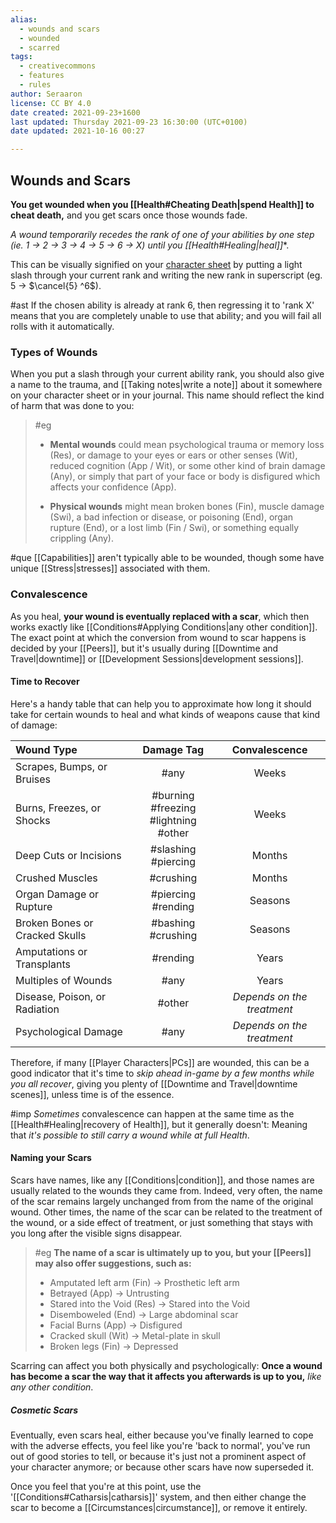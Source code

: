 ```yaml
---
alias:
  - wounds and scars
  - wounded
  - scarred
tags:
  - creativecommons
  - features
  - rules
author: Seraaron
license: CC BY 4.0
date created: 2021-09-23+1600
last updated: Thursday 2021-09-23 16:30:00 (UTC+0100)
date updated: 2021-10-16 00:27

---
```


## Wounds and Scars

**You get wounded when you [[Health#Cheating Death|spend Health]] to cheat death,** and you get scars once those wounds fade.

**A wound temporarily recedes the rank of one of your abilities by one step (ie. 1 → 2 → 3 → 4 → 5 → 6 → X)* _until you [[Health#Healing|heal]]_**.

This can be visually signified on your [character sheet](#charsheet) by putting a light slash through your current rank and writing the new rank in superscript (eg. $5$ → $\cancel{5} ^6$).

#ast If the chosen ability is already at rank 6, then regressing it to 'rank X' means that you are completely unable to use that ability; and you will fail all rolls with it automatically.

### Types of Wounds

When you put a slash through your current ability rank, you should also give a name to the trauma, and [[Taking notes|write a note]] about it somewhere on your character sheet or in your journal. This name should reflect the kind of harm that was done to you:

> #eg
>
> -   **Mental wounds** could mean psychological trauma or memory loss (Res), or damage to your eyes or ears or other senses (Wit), reduced cognition (App / Wit), or some other kind of brain damage (Any), or simply that part of your face or body is disfigured which affects your confidence (App).
>
> -   **Physical wounds** might mean broken bones (Fin), muscle damage (Swi), a bad infection or disease, or poisoning (End), organ rupture (End), or a lost limb (Fin / Swi), or something equally crippling (Any).

#que [[Capabilities]] aren't typically able to be wounded, though some have unique [[Stress|stresses]] associated with them.

### Convalescence

As you heal, **your wound is eventually replaced with a scar**, which then works exactly like [[Conditions#Applying Conditions|any other condition]]. The exact point at which the conversion from wound to scar happens is decided by your [[Peers]], but it's usually during [[Downtime and Travel|downtime]] or [[Development Sessions|development sessions]].

#### Time to Recover

Here's a handy table that can help you to approximate how long it should take for certain wounds to heal and what kinds of weapons cause that kind of damage:

| Wound Type                           |                Damage Tag                 |       Convalescence        |
|:------------------------------------ |:-----------------------------------------:|:--------------------------:|
| Scrapes, Bumps, or Bruises           |                   #any                    |           Weeks            |
| Burns, Freezes, or Shocks            | #burning #freezing <br> #lightning #other |           Weeks           |
| Deep Cuts or Incisions               |            #slashing #piercing            |           Months           |
| Crushed Muscles                      |                 #crushing                 |           Months           |
| Organ Damage or Rupture              |            #piercing #rending             |          Seasons           |
| Broken Bones or Cracked Skulls       |            #bashing #crushing             |          Seasons           |
| Amputations or Transplants           |                 #rending                  |           Years            |
| Multiples of Wounds                  |                   #any                    |           Years            |
| Disease, Poison, or Radiation        |                  #other                   | _Depends on the treatment_ |
| Psychological Damage |                   #any                    | _Depends on the treatment_ |

Therefore, if many [[Player Characters|PCs]] are wounded, this can be a good indicator that it's time to _skip ahead in-game by a few months while you all recover_, giving you plenty of [[Downtime and Travel|downtime scenes]], unless time is of the essence.

#imp _Sometimes_ convalescence can happen at the same time as the [[Health#Healing|recovery of Health]], but it generally doesn't: Meaning that _it's possible to still carry a wound while at full Health_.

#### Naming your Scars

Scars have names, like any [[Conditions|condition]], and those names are usually related to the wounds they came from. Indeed, very often, the name of the scar remains largely unchanged from from the name of the original wound. Other times, the name of the scar can be related to the treatment of the wound, or a side effect of treatment, or just something that stays with you long after the visible signs disappear.

> #eg
> **The name of a scar is ultimately up to you, but your [[Peers]] may also offer suggestions, such as:**
>
> -   Amputated left arm (Fin) → Prosthetic left arm
> -   Betrayed (App) → Untrusting
> -   Stared into the Void (Res) → Stared into the Void
> -   Disemboweled (End) → Large abdominal scar
> -   Facial Burns (App) → Disfigured
> -   Cracked skull (Wit) → Metal-plate in skull
> -   Broken legs (Fin) → Depressed

Scarring can affect you both physically and psychologically: **Once a wound has become a scar the way that it affects you afterwards is up to you,** _like any other condition_.

##### Cosmetic Scars

Eventually, even scars heal, either because you've finally learned to cope with the adverse effects, you feel like you're 'back to normal', you've run out of good stories to tell, or because it's just not a prominent aspect of your character anymore; or because other scars have now superseded it.

Once you feel that you're at this point, use the '[[Conditions#Catharsis|catharsis]]' system, and then either change the scar to become a [[Circumstances|circumstance]], or remove it entirely.
